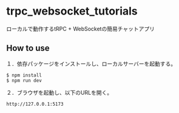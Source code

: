 # trpc_websocket_tutorials

ローカルで動作するtRPC + WebSocketの簡易チャットアプリ

## How to use

１．依存パッケージをインストールし、ローカルサーバーを起動する。

```
$ npm install
$ npm run dev
```

２．ブラウザを起動し、以下のURLを開く。

```
http://127.0.0.1:5173
```
